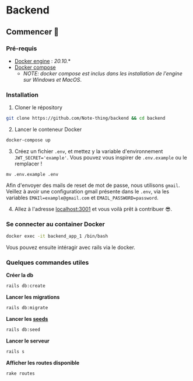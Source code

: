 # Backend

## Commencer 🏁
### Pré-requis
- [Docker engine](https://docs.docker.com/engine/install/) : *20.10.**
- [Docker compose](https://docs.docker.com/compose/install/) 
  - *NOTE: docker compose est inclus dans les installation de l'engine sur Windows et MacOS*.

### Installation
1. Cloner le répository
```bash
git clone https://github.com/Note-thing/backend && cd backend
```

2. Lancer le conteneur Docker 
```bash
docker-compose up
```
3. Créez un fichier `.env`, et mettez y la variable d'environnement `JWT_SECRET='example'`. Vous pouvez vous inspirer de `.env.example` ou le remplacer ! 
```
mv .env.example .env
```
Afin d'envoyer des mails de reset de mot de passe, nous utilisons `gmail`. Veillez à avoir une configuration gmail présente dans le `.env`, via les variables `EMAIl=example@gmail.com` et `EMAIL_PASSWORD=password`.

4. Allez à l'adresse [localhost:3001](http://localhost:3001/) et vous voilà prêt à contribuer 😎. 

### Se connecter au container Docker
```bash
docker exec -it backend_app_1 /bin/bash
```
Vous pouvez ensuite intéragir avec rails via le docker.

### Quelques commandes utiles
**Créer la db**
```bash
rails db:create
```

**Lancer les migrations**
```bash
rails db:migrate
```

**Lancer les [seeds](db/seeds.rb)**
```bash
rails db:seed
```

**Lancer le serveur**
```bash
rails s
```

**Afficher les routes disponible**
```bash
rake routes
```
